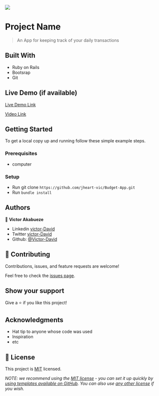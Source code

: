 ![](https://img.shields.io/badge/Microverse-blueviolet)

# Project Name

> An App for keeping track of your daily transactions


## Built With

- Ruby on Rails
- Bootsrap
- Git 

## Live Demo (if available)

[Live Demo Link](https://budgetory.herokuapp.com/)

[Video Link](https://loom.com/share/52ab778e34bc463bbb57d1b43defe33d)


## Getting Started

To get a local copy up and running follow these simple example steps.

### Prerequisites
- computer

### Setup
- Run git clone `https://github.com/jheart-vic/Budget-App.git`
- Run `bundle install`


## Authors

👤 **Victor Akabueze**

- Linkedin [victor-David](linkedin.com/in/victor-chiemerie-302a97230)
- Twitter [victor-David](https://twitter.com/Victorjheart)
- Github: [@Victor-David](https://github.com/jheart-vic)


## 🤝 Contributing

Contributions, issues, and feature requests are welcome!

Feel free to check the [issues page](https://github.com/jheart-vic/Budget-App/issues).

## Show your support

Give a ⭐️ if you like this project!

## Acknowledgments

- Hat tip to anyone whose code was used
- Inspiration
- etc

## 📝 License

This project is [MIT](./LICENSE) licensed.

_NOTE: we recommend using the [MIT license](https://choosealicense.com/licenses/mit/) - you can set it up quickly by [using templates available on GitHub](https://docs.github.com/en/communities/setting-up-your-project-for-healthy-contributions/adding-a-license-to-a-repository). You can also use [any other license](https://choosealicense.com/licenses/) if you wish._
